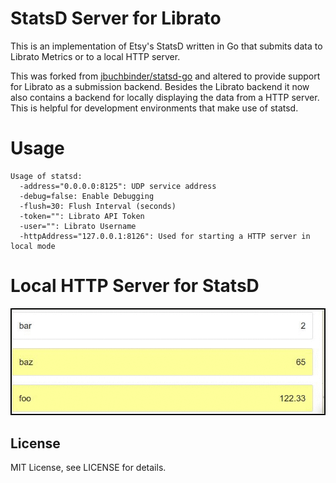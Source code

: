# StatsD Server for Librato

This is an implementation of Etsy's StatsD written in Go that submits data to
Librato Metrics or to a local HTTP server.

This was forked from
[jbuchbinder/statsd-go](https://github.com/jbuchbinder/statsd-go) and altered
to provide support for Librato as a submission backend.  Besides the Librato
backend it now also contains a backend for locally displaying the data
from a HTTP server. This is helpful for development environments that make use
of statsd.

# Usage

```
Usage of statsd:
  -address="0.0.0.0:8125": UDP service address
  -debug=false: Enable Debugging
  -flush=30: Flush Interval (seconds)
  -token="": Librato API Token
  -user="": Librato Username
  -httpAddress="127.0.0.1:8126": Used for starting a HTTP server in local mode
```

# Local HTTP Server for StatsD

![Local StatsD](https://raw.githubusercontent.com/beberlei/statsd-librato/master/statsd-local-http.gif)

## License

MIT License, see LICENSE for details.

